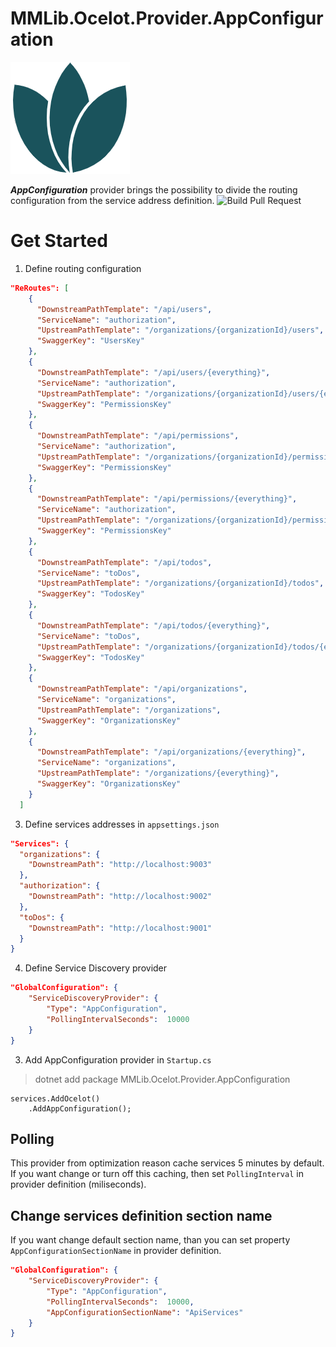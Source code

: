 # MMLib.Ocelot.Provider.AppConfiguration

![logo](/src/MMLib.Ocelot.Provider.AppConfiguration/icon.png)

***AppConfiguration*** provider brings the possibility to divide the routing configuration from the service address definition.
![Build Pull Request](https://github.com/Burgyn/MMLib.Ocelot.Provider.AppConfiguration/workflows/Build%20Pull%20Request/badge.svg?branch=master)

# Get Started

1. Define routing configuration

```json
"ReRoutes": [
    {
      "DownstreamPathTemplate": "/api/users",
      "ServiceName": "authorization",
      "UpstreamPathTemplate": "/organizations/{organizationId}/users",
      "SwaggerKey": "UsersKey"
    },
    {
      "DownstreamPathTemplate": "/api/users/{everything}",
      "ServiceName": "authorization",
      "UpstreamPathTemplate": "/organizations/{organizationId}/users/{everything}",
      "SwaggerKey": "PermissionsKey"
    },
    {
      "DownstreamPathTemplate": "/api/permissions",
      "ServiceName": "authorization",
      "UpstreamPathTemplate": "/organizations/{organizationId}/permissions",
      "SwaggerKey": "PermissionsKey"
    },
    {
      "DownstreamPathTemplate": "/api/permissions/{everything}",
      "ServiceName": "authorization",
      "UpstreamPathTemplate": "/organizations/{organizationId}/permissions/{everything}",
      "SwaggerKey": "PermissionsKey"
    },
    {
      "DownstreamPathTemplate": "/api/todos",
      "ServiceName": "toDos",
      "UpstreamPathTemplate": "/organizations/{organizationId}/todos",
      "SwaggerKey": "TodosKey"
    },
    {
      "DownstreamPathTemplate": "/api/todos/{everything}",
      "ServiceName": "toDos",
      "UpstreamPathTemplate": "/organizations/{organizationId}/todos/{everything}",
      "SwaggerKey": "TodosKey"
    },
    {
      "DownstreamPathTemplate": "/api/organizations",
      "ServiceName": "organizations",
      "UpstreamPathTemplate": "/organizations",
      "SwaggerKey": "OrganizationsKey"
    },
    {
      "DownstreamPathTemplate": "/api/organizations/{everything}",
      "ServiceName": "organizations",
      "UpstreamPathTemplate": "/organizations/{everything}",
      "SwaggerKey": "OrganizationsKey"
    }
  ]
```

3. Define services addresses in `appsettings.json`

```json
"Services": {
  "organizations": {
    "DownstreamPath": "http://localhost:9003"
  },
  "authorization": {
    "DownstreamPath": "http://localhost:9002"
  },
  "toDos": {
    "DownstreamPath": "http://localhost:9001"
  }
}
```

4. Define Service Discovery provider

```json
"GlobalConfiguration": {
    "ServiceDiscoveryProvider": {
        "Type": "AppConfiguration",
        "PollingIntervalSeconds":  10000
    }
}
```

3. Add AppConfiguration provider in `Startup.cs`

> dotnet add package MMLib.Ocelot.Provider.AppConfiguration

```CSharp
services.AddOcelot()
    .AddAppConfiguration();
```

## Polling

This provider from optimization reason cache services 5 minutes by default. If you want change or turn off this caching, then set `PollingInterval` in provider definition (miliseconds).

## Change services definition section name

If you want change default section name, than you can set property `AppConfigurationSectionName` in provider definition.

```json
"GlobalConfiguration": {
    "ServiceDiscoveryProvider": {
        "Type": "AppConfiguration",
        "PollingIntervalSeconds":  10000,
        "AppConfigurationSectionName": "ApiServices"
    }
}
